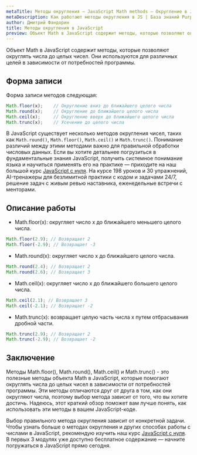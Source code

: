```yaml
---
metaTitle: Методы округления – JavaScript Math methods – Округление в JS
metaDescription: Как работают методы округления в JS | База знаний PurpleSchool
author: Дмитрий Фандорин
title: Методы округления в JavaScript
preview: Объект Math в JavaScript содержит методы, которые позволяют округлять числа до целых чисел...
---
```


Объект Math в JavaScript содержит методы, которые позволяют округлять числа до целых чисел. Они используются для различных целей в зависимости от потребностей программы.

## Форма записи

Форма записи методов следующая:

```javascript
Math.floor(x);    // Округление вниз до ближайшего целого числа
Math.round(x);    // Округление до ближайшего целого числа
Math.ceil(x);     // Округление вверх до ближайшего целого числа
Math.trunc(x);    // Усечение до целого числа
```

В JavaScript существует несколько методов округления чисел, таких как `Math.round()`, `Math.floor()`, `Math.ceil()` и `Math.trunc()`. Понимание различий между этими методами важно для правильной обработки числовых данных. Если вы хотите детальнее погрузиться в фундаментальные знания JavaScript, получить системное понимание языка и научиться применять его на практике — приходите на наш большой курс [JavaScript с нуля](https://purpleschool.ru/course/javascript-basics?utm_source=knowledgebase&utm_medium=text&utm_campaign=metody-okrugleniya-v-javascript). На курсе 198 уроков и 30 упражнений, AI-тренажеры для безлимитной практики с кодом и задачами 24/7, решение задач с живым ревью наставника, еженедельные встречи с менторами.

## Описание работы

- Math.floor(x): округляет число x до ближайшего меньшего целого числа.

```javascript
Math.floor(2.9); // Возвращает 2
Math.floor(-2.9); // Возвращает -3
```

- Math.round(x): округляет число x до ближайшего целого числа.

```javascript
Math.round(2.4); // Возвращает 2
Math.round(2.6); // Возвращает 3
```

- Math.ceil(x): округляет число x до ближайшего большего целого числа.

```javascript
Math.ceil(2.1); // Возвращает 3
Math.ceil(-2.1); // Возвращает -2
```

- Math.trunc(x): возвращает целую часть числа x путем отбрасывания дробной части.

```javascript
Math.trunc(2.9); // Возвращает 2
Math.trunc(-2.9); // Возвращает -2
```

## Заключение

Методы Math.floor(), Math.round(), Math.ceil() и Math.trunc() - это полезные методы объекта Math в JavaScript, которые помогают округлять числа до целых чисел в зависимости от потребностей программы. Эти методы отличаются друг от друга в том, как они округляют числа, поэтому выбор метода зависит от того, что вы хотите достичь. Надеюсь, этот краткий обзор поможет вам лучше понять, как использовать эти методы в вашем JavaScript-коде.

Выбор правильного метода округления зависит от конкретной задачи. Чтобы узнать больше о методах округления и других способах работы с числами в JavaScript, рекомендую изучить наш курс [JavaScript с нуля](https://purpleschool.ru/course/javascript-basics?utm_source=knowledgebase&utm_medium=text&utm_campaign=metody-okrugleniya-v-javascript). В первых 3 модулях уже доступно бесплатное содержание — начните погружаться в JavaScript прямо сегодня.
